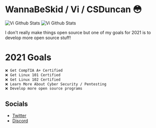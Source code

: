  # WannaBeSkid / Vi / CSDuncan 😳


![Vi Github Stats](https://github-readme-stats.vercel.app/api?username=WannaBeSkid&theme=dracula&show_icons=true)
![Vi Github Stats](https://github-readme-stats.vercel.app/api/top-langs/?username=WannaBeSkid&layout=compact&show_icons=true&title_color=fff&icon_color=0D1117&text_color=fff&bg_color=0D1117)

I don't really make things open source but one of my goals for 2021 is to develop more open source stuff!

# 2021 Goals

```bash
❌ Get CompTIA A+ Certified
❌ Get Linux 101 Certified
❌ Get Linux 102 Certified
❌ Learn More About Cyber Security / Pentesting
❌ Develop more open source programs
```

## Socials


* [Twitter](https://twitter.com/WannaBeSkid)
* [Discord](https://discord.com/users/806210720454148097)

